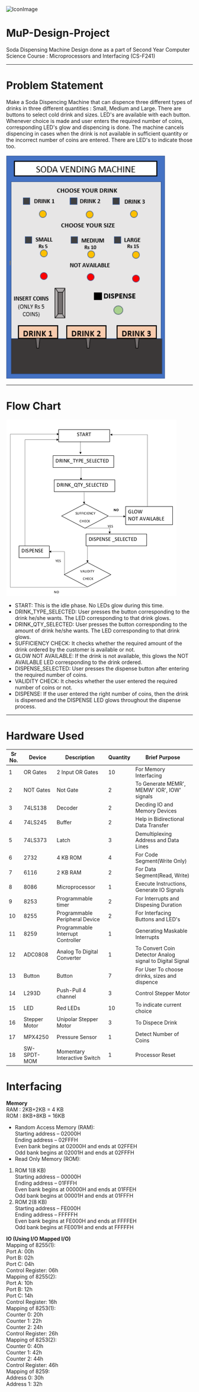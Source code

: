 ![IconImage](https://cdn6.aptoide.com/imgs/e/3/5/e35291e56c21fd9c639cfcccaa86de35_icon.png?w=256)

# MuP-Design-Project
Soda Dispensing Machine Design done as a part of Second Year Computer Science Course : Microprocessors and Interfacing (CS-F241)

***
# Problem Statement
Make a Soda Dispencing Machine that can dispence three different types of drinks in three different quantities : Small, Medium and Large. There are buttons to select cold drink and sizes. LED's are available with each button. Whenever choice is made and user enters the required number of coins, corresponding LED's glow and dispencing is done. The machine cancels dispencing in cases when the drink is not available in sufficient quantity or the incorrect number of coins are entered. There are LED's to indicate those too. <br><br>
![MachineImage](https://github.com/0110G/MuP-Design-Project/blob/master/Ima/Mup1.png)

***
# Flow Chart
![FlowChart](https://github.com/0110G/MuP-Design-Project/blob/master/Ima/Screenshot%20from%202019-05-31%2008-21-39.png)

* START: This is the idle phase. No LEDs glow during this time.
* DRINK_TYPE_SELECTED: User presses the button corresponding to the drink he/she
wants. The LED corresponding to that drink glows.
* DRINK_QTY_SELECTED: User presses the button corresponding to the amount of
drink he/she wants. The LED corresponding to that drink glows.
* SUFFICIENCY CHECK: It checks whether the required amount of the drink ordered
by the customer is available or not.
* GLOW NOT AVAILABLE: If the drink is not available, this glows the NOT AVAILABLE
LED corresponding to the drink ordered.
* DISPENSE_SELECTED: User presses the dispense button after entering the required
number of coins.
* VALIDITY CHECK: It checks whether the user entered the required number of coins
or not.
* DISPENSE: If the user entered the right number of coins, then the drink is dispensed
and the DISPENSE LED glows throughout the dispense process.

***
# Hardware Used
Sr No. | Device | Description | Quantity | Brief Purpose
-------|--------|--------- | ------------| -------------
1 | OR Gates | 2 Input OR Gates | 10 | For Memory Interfacing
2 | NOT Gates | Not Gate | 2 | To Generate MEMR', MEMW' IOR', IOW' signals
3 | 74LS138 | Decoder | 2 | Decding IO and Memory Devices
4 | 74LS245 | Buffer | 2 | Help in Bidirectional Data Transfer
5 | 74LS373 | Latch | 3 | Demultiplexing Address and Data Lines
6 | 2732 | 4 KB ROM | 4 | For Code Segment(Write Only)
7 | 6116 | 2 KB RAM | 2 | For Data Segment(Read, Write)
8 | 8086 | Microprocessor | 1 | Execute Instructions, Generate IO Signals
9 | 8253 | Programmable timer | 2 | For Interrupts and Dispesing Duration
10 | 8255 | Programmable Peripheral Device | 2 | For Interfacing Buttons and LED's
11 | 8259 | Programmable Interrupt Controller | 1 | Generating Maskable Interrupts
12 | ADC0808 | Analog To Digital Converter | 1 | To Convert Coin Detector Analog signal to Digital Signal
13 | Button | Button | 7 | For User To choose drinks, sizes and dispence
14 | L293D | Push-Pull 4 channel | 3 | Control Stepper Motor
15 | LED | Red LEDs | 10 | To indicate current choice
16 | Stepper Motor | Unipolar Stepper Motor | 3 | To Dispece Drink
17 | MPX4250 | Pressure Sensor | 1 | Detect Number of Coins 
18 | SW-SPDT-MOM | Momentary Interactive Switch | 1 | Processor Reset

# Interfacing 

**Memory**<br>
RAM : 2KB+2KB = 4 KB<br>
ROM : 8KB+8KB = 16KB<br>
* Random Access Memory (RAM):<br>
Starting address – 02000H<br>
Ending address – 02FFFH<br>
Even bank begins at 02000H and ends at 02FFEH<br>
Odd bank begins at 02001H and ends at 02FFFH<br>
* Read Only Memory (ROM):<br>
1. ROM 1(8 KB)<br>
Starting address – 00000H<br>
Ending address – 01FFFH<br>
Even bank begins at 00000H and ends at 01FFEH<br>
Odd bank begins at 00001H and ends at 01FFFH<br>
2. ROM 2(8 KB)<br>
Starting address – FE000H<br>
Ending address – FFFFFH<br>
Even bank begins at FE000H and ends at FFFFEH<br>
Odd bank begins at FE001H and ends at FFFFFH<br>

**IO (Using I/O Mapped I/O)**<br>
Mapping of 8255(1):<br>
Port A: 00h<br>
Port B: 02h<br>
Port C: 04h<br>
Control Register: 06h<br>
Mapping of 8255(2):<br>
Port A: 10h<br>
Port B: 12h<br>
Port C: 14h<br>
Control Register: 16h<br>
Mapping of 8253(1):<br>
Counter 0: 20h<br>
Counter 1: 22h<br>
Counter 2: 24h<br>
Control Register: 26h<br>
Mapping of 8253(2):<br>
Counter 0: 40h<br>
Counter 1: 42h<br>
Counter 2: 44h<br>
Control Register: 46h<br>
Mapping of 8259:<br>
Address 0: 30h<br>
Address 1: 32h<br>
